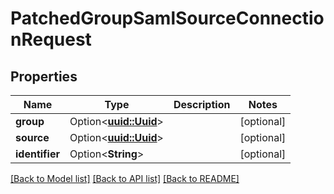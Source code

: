 # PatchedGroupSamlSourceConnectionRequest

## Properties

Name | Type | Description | Notes
------------ | ------------- | ------------- | -------------
**group** | Option<[**uuid::Uuid**](uuid::Uuid.md)> |  | [optional]
**source** | Option<[**uuid::Uuid**](uuid::Uuid.md)> |  | [optional]
**identifier** | Option<**String**> |  | [optional]

[[Back to Model list]](../README.md#documentation-for-models) [[Back to API list]](../README.md#documentation-for-api-endpoints) [[Back to README]](../README.md)


